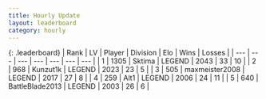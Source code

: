 ```yaml
---
title: Hourly Update
layout: leaderboard
category: hourly
---
```


{: .leaderboard}
| Rank | LV | Player | Division | Elo | Wins | Losses |
| --- | --- | --- | --- | --- | --- | --- |
| <span data-change="0">1</span> | 1305 | <span title="ID: 353063">Sktima</span> | LEGEND | <span data-change="17">2043</span> | <span data-change="3">33</span> | <span data-change="0">10</span> |
| <span data-change="0">2</span> | 968 | <span title="ID: 392407">Kunzut1k</span> | LEGEND | <span data-change="0">2023</span> | <span data-change="0">23</span> | <span data-change="0">5</span> |
| <span data-change="0">3</span> | 505 | <span title="ID: 410122">maxmeister2008</span> | LEGEND | <span data-change="0">2017</span> | <span data-change="0">27</span> | <span data-change="0">8</span> |
| <span data-change="0">4</span> | 259 | <span title="ID: 443550">Alt1</span> | LEGEND | <span data-change="0">2006</span> | <span data-change="0">24</span> | <span data-change="0">11</span> |
| <span data-change="0">5</span> | 640 | <span title="ID: 12051">BattleBlade2013</span> | LEGEND | <span data-change="0">2003</span> | <span data-change="0">26</span> | <span data-change="0">6</span> |